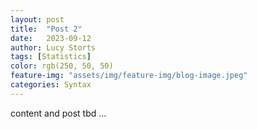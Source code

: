 ```yaml
---
layout: post
title:  "Post 2"
date:   2023-09-12
author: Lucy Storts
tags: [Statistics]
color: rgb(250, 50, 50)
feature-img: "assets/img/feature-img/blog-image.jpeg"
categories: Syntax
---
```

content and post tbd ...
